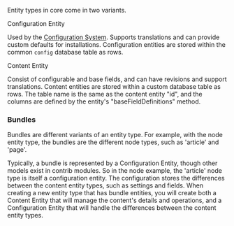 Entity types in core come in two variants.

Configuration Entity

Used by the [Configuration System](https://www.drupal.org/developing/api/8/configuration). Supports translations and can provide custom defaults for installations. Configuration entities are stored within the common `config` database table as rows.

Content Entity

Consist of configurable and base fields, and can have revisions and support translations. Content entities are stored within a custom database table as rows. The table name is the same as the content entity "id", and the columns are defined by the entity's "baseFieldDefinitions" method.

### Bundles

Bundles are different variants of an entity type. For example, with the node entity type, the bundles are the different node types, such as 'article' and 'page'.

Typically, a bundle is represented by a Configuration Entity, though other models exist in contrib modules. So in the node example, the 'article' node type is itself a configuration entity. The configuration stores the differences between the content entity types, such as settings and fields. When creating a new entity type that has bundle entities, you will create both a Content Entity that will manage the content's details and operations, and a Configuration Entity that will handle the differences between the content entity types.